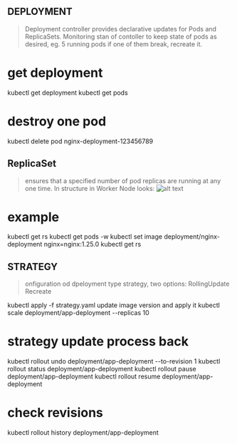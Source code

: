 ## DEPLOYMENT
> Deployment controller provides declar­ative updates for Pods and Replic­aSets. Monitoring stan of contoller to keep state of pods as desired, eg. 5 running pods if one of them break, recreate it. 

# get deployment
kubectl get deployment
kubectl get pods

# destroy one pod
kubectl delete pod nginx-deployment-123456789


## ReplicaSet
> ensures that a specified number of pod replicas are running at any one time.
> In structure in Worker Node looks:
![alt text](https://www.goglides.dev/images/DxLD59TaM3uCYYvv91BxJV803XHWXI5APfkcYOdRvlQ/w:880/mb:500000/ar:1/aHR0cHM6Ly93d3ct/Z29nbGlkZXMtZGV2/LnMzLmFtYXpvbmF3/cy5jb20vdXBsb2Fk/cy9hcnRpY2xlcy93/azI5d2ptMWR2Nng5/NHdxcWF5bi5wbmc)

# example
kubectl get rs
kubectl get pods -w
kubectl set image deployment/nginx-deployment nginx=nginx:1.25.0
kubectl get rs

## STRATEGY
> onfiguration od dpeloyment type strategy, two options:
> RollingUpdate
> Recreate

kubectl apply -f strategy.yaml
update image version and apply it
kubectl scale deployment/app-deployment --replicas 10

# strategy update process back
kubectl rollout undo deployment/app-deployment --to-revision 1
kubectl rollout status deployment/app-deployment
kubectl rollout pause deployment/app-deployment
kubectl rollout resume deployment/app-deployment

# check revisions
kubectl rollout history deployment/app-deployment
